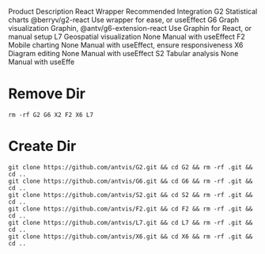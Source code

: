 Product	Description	React Wrapper	Recommended Integration
G2	Statistical charts	@berryv/g2-react	Use wrapper for ease, or useEffect
G6	Graph visualization	Graphin, @antv/g6-extension-react	Use Graphin for React, or manual setup
L7	Geospatial visualization	None	Manual with useEffect
F2	Mobile charting	None	Manual with useEffect, ensure responsiveness
X6	Diagram editing	None	Manual with useEffect
S2	Tabular analysis	None	Manual with useEffe

# Remove Dir
```
rm -rf G2 G6 X2 F2 X6 L7
```

# Create Dir
```
git clone https://github.com/antvis/G2.git && cd G2 && rm -rf .git && cd ..
git clone https://github.com/antvis/G6.git && cd G6 && rm -rf .git && cd ..
git clone https://github.com/antvis/S2.git && cd S2 && rm -rf .git && cd ..
git clone https://github.com/antvis/F2.git && cd F2 && rm -rf .git && cd ..
git clone https://github.com/antvis/L7.git && cd L7 && rm -rf .git && cd ..
git clone https://github.com/antvis/X6.git && cd X6 && rm -rf .git && cd ..
```